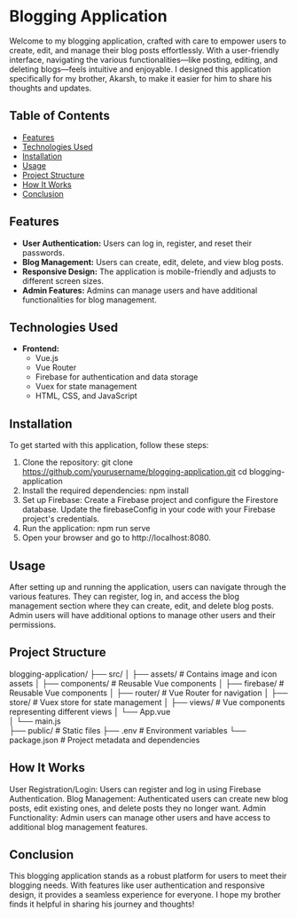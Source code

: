 # Blogging Application

Welcome to my blogging application, crafted with care to empower users to create, edit, and manage their blog posts effortlessly. With a user-friendly interface, navigating the various functionalities—like posting, editing, and deleting blogs—feels intuitive and enjoyable. I designed this application specifically for my brother, Akarsh, to make it easier for him to share his thoughts and updates.

## Table of Contents

- [Features](#features)
- [Technologies Used](#technologies-used)
- [Installation](#installation)
- [Usage](#usage)
- [Project Structure](#project-structure)
- [How It Works](#how-it-works)
- [Conclusion](#conclusion)

## Features

- **User Authentication:** Users can log in, register, and reset their passwords.
- **Blog Management:** Users can create, edit, delete, and view blog posts.
- **Responsive Design:** The application is mobile-friendly and adjusts to different screen sizes.
- **Admin Features:** Admins can manage users and have additional functionalities for blog management.

## Technologies Used

- **Frontend:**
  - Vue.js
  - Vue Router
  - Firebase for authentication and data storage
  - Vuex for state management
  - HTML, CSS, and JavaScript

## Installation

To get started with this application, follow these steps:

1. Clone the repository:
   git clone https://github.com/yourusername/blogging-application.git
   cd blogging-application
2. Install the required dependencies:
    npm install
3. Set up Firebase:
    Create a Firebase project and configure the Firestore database.
    Update the firebaseConfig in your code with your Firebase project's credentials.
4. Run the application:
    npm run serve
5. Open your browser and go to http://localhost:8080.

## Usage

After setting up and running the application, users can navigate through the various features. They can register, log in, and access the blog management section where they can create, edit, and delete blog posts. Admin users will have additional options to manage other users and their permissions.

## Project Structure

blogging-application/
├── src/
│   ├── assets/           # Contains image and icon assets
│   ├── components/       # Reusable Vue components
│   ├── firebase/       # Reusable Vue components
│   ├── router/           # Vue Router for navigation
│   ├── store/            # Vuex store for state management
│   ├── views/            # Vue components representing different views
│   └── App.vue           
│   └── main.js           
├── public/               # Static files
├── .env                  # Environment variables
└── package.json          # Project metadata and dependencies

## How It Works

User Registration/Login: Users can register and log in using Firebase Authentication.
Blog Management: Authenticated users can create new blog posts, edit existing ones, and delete posts they no longer want.
Admin Functionality: Admin users can manage other users and have access to additional blog management features.

## Conclusion

This blogging application stands as a robust platform for users to meet their blogging needs. With features like user authentication and responsive design, it provides a seamless experience for everyone. I hope my brother finds it helpful in sharing his journey and thoughts!
